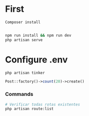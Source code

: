 # First

```bash
Composer install


npm run install && npm run dev
php artisan serve
```

# Configure .env

```php
php artisan tinker

Post::factory()->count(20)->create()
```

### Commands

```bash
# Verificar todas rotas existentes
php artisan route:list
```
